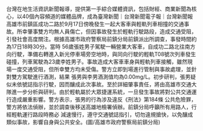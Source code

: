 台灣在地生活資訊新聞報導，提供第一手綜合媒體資訊，包括財經、商業新聞為核心，以40個內容頻道的媒體品牌，成為臺灣新聞｜台灣新聞電子報｜台灣新聞報高雄市前鎮區成功二路於9月17日傍晚發生一起大客車與輕軌列車相撞的交通事故。所幸肇事雙方均無人員傷亡，但因事故發生於輕軌行駛路段，造成交通受阻，引發社會高度關注。根據高雄市政府警察局前鎮分局前鎮派出所調查，事發時間約為17日18時30分。當時 56歲張姓男子駕駛一輛營業大客車，自成功二路北往南方向行駛，準備右轉進入新光停車場旁空地時，與同向行駛的輕軌T08號次列車發生碰撞，列車駕駛為23歲李姓男子。事故造成大客車車身與輕軌列車接觸，雖然現場一度交通受阻，但所幸雙方均未受傷。警方立即到場進行管制與事故處理，並針對雙方駕駛進行酒測，結果 張男與李男酒測值均為0.00mg/L。初步研判，張男疑似未依號誌指示行駛，因而釀成此次事故。至於詳細肇事責任，將由高雄市交通大隊進一步分析與研判。由於輕軌屬於大眾捷運系統，一旦發生事故將對公共交通運行造成嚴重影響。警方表示，張男的行為涉及違反《刑法》第184條 公共危險罪，警方將依法偵辦，並於調查後移送高雄地檢署偵辦。前鎮分局呼籲所有用路人，行經輕軌運行路段時務必 減速慢行，遵守交通號誌指引，切勿違規搶快，以免釀成類似事故，影響自身與公共安全。(圖/高雄市政府警察局前鎮分局)